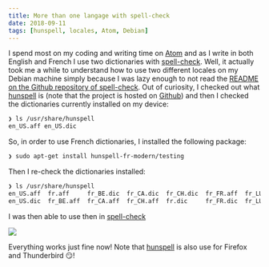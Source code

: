 ```yaml
---
title: More than one langage with spell-check
date: 2018-09-11
tags: [hunspell, locales, Atom, Debian]
---
```


I spend most on my coding and writing time on [Atom](https://atom.io/) and as
I write in both English and French I use two dictionaries with [spell-check](https://github.com/atom/spell-check).
Well, it actually took me a while to understand how to use two different locales
on my Debian machine simply because I was lazy enough to not read the [README
on the Github repository of spell-check](https://github.com/atom/spell-check#debian-ubuntu-and-mint).
Out of curiosity, I checked out what [hunspell](http://hunspell.github.io/) is
(note that the project is hosted on [Github](https://github.com/hunspell/hunspell))
and then I checked the dictionaries currently installed on my device:

```sh
❯ ls /usr/share/hunspell
en_US.aff en_US.dic
```

So, in order to use French dictionaries, I installed the following package:

```sh
❯ sudo apt-get install hunspell-fr-modern/testing
```

Then I re-check the dictionaries installed:

```sh
❯ ls /usr/share/hunspell
en_US.aff  fr.aff     fr_BE.dic  fr_CA.dic  fr_CH.dic  fr_FR.aff  fr_LU.aff  fr_MC.aff
en_US.dic  fr_BE.aff  fr_CA.aff  fr_CH.aff  fr.dic     fr_FR.dic  fr_LU.dic  fr_MC.dic
```

I was then able to use then in [spell-check](https://github.com/atom/spell-check)

![](/notes/atom/locales.png)

Everything works just fine now! Note that [hunspell](http://hunspell.github.io/)
is also use for Firefox and Thunderbird :smirk:!
